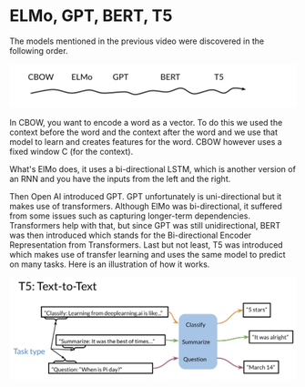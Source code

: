 # ELMo, GPT, BERT, T5

The models mentioned in the previous video were discovered in the following order. 

![](UPPQtm5nR3ez0LZuZ8d3aQ_d8b8a408d0f0484099850a478463f4ba_Screen-Shot-2021-01-22-at-11.png)

In CBOW, you want to encode a word as a vector. To do this we used the context before the word and the context after the word and we use that model to learn and creates features for the word. CBOW however uses a fixed window C (for the context).

What's ElMo does,  it uses a bi-directional LSTM, which is another version of an RNN and you have the inputs from the left and the right.

Then Open AI introduced GPT. GPT unfortunately is uni-directional but it makes use of transformers. Although ElMo was bi-directional, it suffered from some issues such as capturing longer-term dependencies. Transformers help with that, but since GPT was still unidirectional, BERT was then introduced which stands for the Bi-directional Encoder Representation from Transformers. Last but not least, T5 was introduced which makes use of transfer learning and uses the same model to predict on many tasks. Here is an illustration of how it works.

![](cdUc3-qMQc6VHN_qjIHOyQ_1fbe3052fa374460898a93d5e8c884a2_Screen-Shot-2021-01-22-at-12.png)
